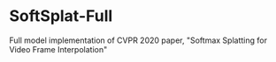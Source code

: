 # SoftSplat-Full
Full model implementation of CVPR 2020 paper, "Softmax Splatting for Video Frame Interpolation"
